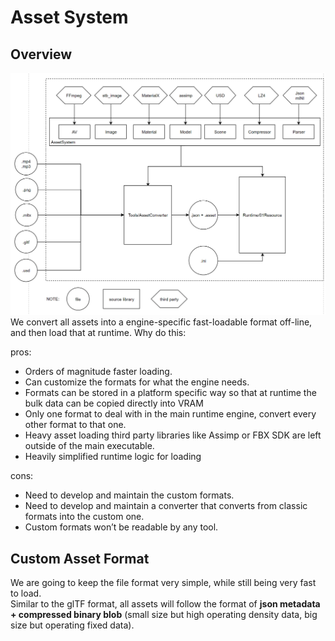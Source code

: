 # Asset System

## Overview
![asset_system](Images/asset_system.png)
We convert all assets into a engine-specific fast-loadable format off-line, and then load that at runtime. Why do this: 

pros:
- Orders of magnitude faster loading.
- Can customize the formats for what the engine needs.
- Formats can be stored in a platform specific way so that at runtime the bulk data can be copied directly into VRAM
- Only one format to deal with in the main runtime engine, convert every other format to that one.
- Heavy asset loading third party libraries like Assimp or FBX SDK are left outside of the main executable.
- Heavily simplified runtime logic for loading

cons:
- Need to develop and maintain the custom formats.
- Need to develop and maintain a converter that converts from classic formats into the custom one.
- Custom formats won’t be readable by any tool.

## Custom Asset Format
We are going to keep the file format very simple, while still being very fast to load.  
Similar to the glTF format, all assets will follow the format of **json metadata + compressed binary blob** (small size but high operating density data,  big size but operating fixed data).